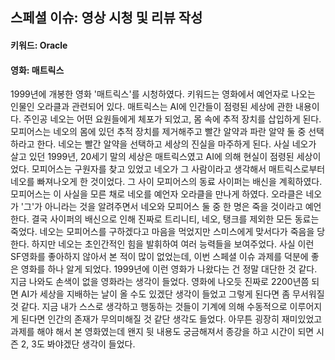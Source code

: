 ## 스페셜 이슈: 영상 시청 및 리뷰 작성

#### 키워드: Oracle
#### 영화: 매트릭스

1999년에 개봉한 영화 '매트릭스'를 시청하였다. 키워드는 영화에서 예언자로 나오는 인물인 오라클과 관련되어 있다.
매트릭스는 AI에 인간들이 점령된 세상에 관한 내용이다. 주인공 네오는 어떤 요원들에게 체포가 되었고, 몸 속에 추적 장치를 삽입하게 된다.
모피어스는 네오의 몸에 있던 추적 장치를 제거해주고 빨간 알약과 파란 알약 둘 중 선택하라고 한다. 네오는 빨간 알약을 선택하고 세상의 진실을 마주하게 된다.
사실 네오가 살고 있던 1999년, 20세기 말의 세상은 매트릭스였고 AI에 의해 현실이 점령된 세상이었다. 모피어스는 구원자를 찾고 있었고
네오가 그 사람이라고 생각해서 매트릭스로부터 네오를 빠져나오게 한 것이었다. 그 사이 모피어스의 동료 사이퍼는 배신을 계획하였다.
모피어스는 이 사실을 모른 채로 네오를 예언자 오라클을 만나게 하였다. 오라클은 네오가 '그'가 아니라는 것을 알려주면서 네오와 모피어스 둘 중 한 명은 죽을 것이라고 예언한다.
결국 사이퍼의 배신으로 인해 진짜로 트리니티, 네오, 탱크를 제외한 모든 동료는 죽었다.
네오는 모피어스를 구하겠다고 마음을 먹었지만 스미스에게 맞서다가 죽음을 당한다. 하지만 네오는 초인간적인 힘을 발휘하여 여러 능력들을 보여주었다.
사실 이런 SF영화를 좋아하지 않아서 본 적이 많이 없었는데, 이번 스페셜 이슈 과제를 덕분에 좋은 영화를 하나 알게 되었다.
1999년에 이런 영화가 나왔다는 건 정말 대단한 것 같다. 지금 나와도 손색이 없을 영화라는 생각이 들었다.
영화에 나오듯 진짜로 2200년쯤 되면 AI가 세상을 지배하는 날이 올 수도 있겠단 생각이 들었고 그렇게 된다면 좀 무서워질 것 같다.
지금 내가 스스로 생각하고 행동하는 것들이 기계에 의해 수동적으로 이루어지게 된다면 인간의 존재가 무의미해질 것 같단 생각도 들었다.
아무튼 굉장히 재미있었고 과제를 해야 해서 본 영화였는데 왠지 뒷 내용도 궁금해져서 종강을 하고 시간이 되면 시즌 2, 3도 봐야겠단 생각이 들었다.
